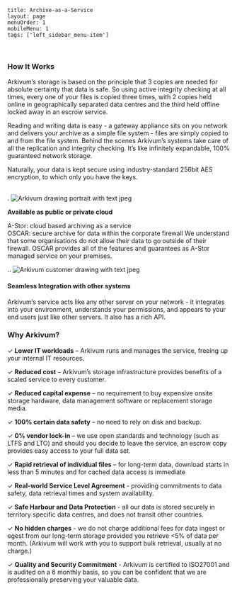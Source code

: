 ```
title: Archive-as-a-Service
layout: page
menuOrder: 1
mobileMenu: 1
tags: ['left_sidebar_menu-item']
```
 
<br> 

### How It Works
Arkivum’s storage is based on the principle that 3 copies are needed for absolute certainty that data is safe.  So using active integrity checking at all times, every one of your files is copied three times, with 2 copies held online in geographically separated data centres and the third held offline locked away in an escrow service.

Reading and writing data is easy - a gateway appliance sits on you network and delivers your archive as a simple file system - files are simply copied to and from the file system.  Behind the scenes Arkivum’s systems take care of all the replication and integrity checking.  It’s like infinitely expandable, 100% guaranteed network storage.

Naturally, your data is kept secure using industry-standard 256bit AES encryption, to which only you have the keys.

<br> 
<span id="cloud" class="muted">.</span>
<img src="https://googledrive.com/host/0B9LVk4xbDIJTYXZIZG9laGE0cjA/ARKIVUM-DRAWING-PORTRAIT-WITH-TEXT.jpg" alt="Arkivum drawing portrait with text jpeg"/>

**Available as public or private cloud**

A-Stor: cloud based archiving as a service  
OSCAR: secure archive for data within the corporate firewall
We understand that some organisations do not allow their data to go outside of their firewall. OSCAR provides all of the features and guarantees as A-Stor managed service on your premises.

<span id="integrate" class="muted">.</span><span id="why" class="muted">.</span>
<img src="https://googledrive.com/host/0B9LVk4xbDIJTYXZIZG9laGE0cjA/CUSTOMER-DRAWING-PORTRAIT-WITH-TEXT.jpg" alt="Arkivum customer drawing with text jpeg"/>

<h4>Seamless Integration with other systems</h4> 
Arkivum’s service acts like any other server on your network - it integrates into your environment, understands your permissions, and appears to your end users just like other servers. It also has a rich API.

### Why Arkivum?
✓ **Lower IT workloads** – Arkivum runs and manages the service, freeing up your internal IT resources.

✓ **Reduced cost** – Arkivum’s storage infrastructure provides benefits of a scaled service to every customer.

✓ **Reduced capital expense** – no requirement to buy expensive onsite storage hardware, data management software or replacement storage media.

✓ **100% certain data safety** – no need to rely on disk and backup.

✓ **0% vendor lock-in** – we use open standards and technology (such as LTFS and LTO) and should you decide to leave the service, an escrow copy provides easy access to your full data set.

✓ **Rapid retrieval of individual files** – for long-term data, download starts in less than 5 minutes and for cached data access is immediate

✓ **Real-world Service Level Agreement** - providing commitments to data safety, data retrieval times and system availability.

✓ **Safe Harbour and Data Protection** - all our data is stored securely in territory specific data centres, and does not transit other countries.

✓ **No hidden charges** - we do not charge additional fees for data ingest or egest from our long-term storage provided you retrieve <5% of data per month.  (Arkivum will work with you to support bulk retrieval, usually at no charge.)

✓ **Quality and Security Commitment** - Arkivum is certified to ISO27001 and is audited on a 6 monthly basis, so you can be confident that we are professionally preserving your valuable data.
 
